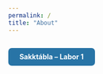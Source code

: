 ```yaml
---
permalink: /
title: "About"
---
```


<a href="https://janoskulcsar.github.io/github.io/lab1/" style="
  display:inline-block;
  background:#2874A6;
  color:#fff;
  padding:0.7em 1.6em;
  border-radius:7px;
  font-weight:bold;
  margin:1em 0;
  text-decoration:none;
  transition:background .2s;
" onmouseover="this.style.background='#145A87'" onmouseout="this.style.background='#2874A6'">
Sakktábla – Labor 1
</a>

